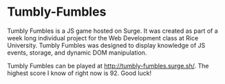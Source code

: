 # Tumbly-Fumbles

Tumbly Fumbles is a JS game hosted on Surge. It was created as part of a week long individual project for the Web Development class at Rice University. Tumbly Fumbles was designed to display knowledge of JS events, storage, and dynamic DOM manipulation.

Tumbly Fumbles can be played at http://tumbly-fumbles.surge.sh/. The highest score I know of right now is 92. Good luck!
